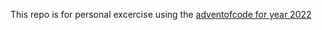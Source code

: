 This repo is for personal excercise using the [adventofcode for year 2022](https://adventofcode.com/2022)
